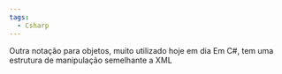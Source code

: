 ```yaml
---
tags:
  - Csharp
---
```

Outra notação para objetos, muito utilizado hoje em dia
Em C#, tem uma estrutura de manipulação semelhante a XML
